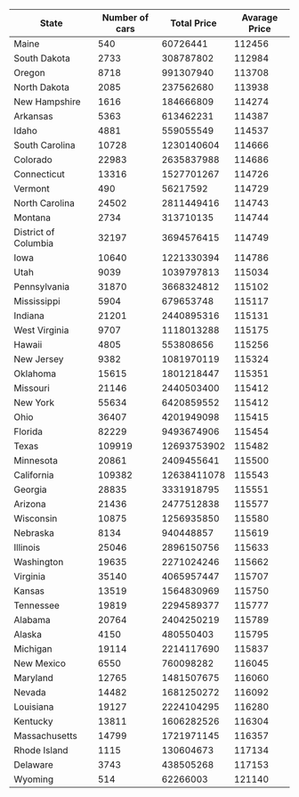 |State|Number of cars|Total Price|Avarage Price|
|---|---|---|---|
|Maine|540|60726441|112456|
|South Dakota|2733|308787802|112984|
|Oregon|8718|991307940|113708|
|North Dakota|2085|237562680|113938|
|New Hampshire|1616|184666809|114274|
|Arkansas|5363|613462231|114387|
|Idaho|4881|559055549|114537|
|South Carolina|10728|1230140604|114666|
|Colorado|22983|2635837988|114686|
|Connecticut|13316|1527701267|114726|
|Vermont|490|56217592|114729|
|North Carolina|24502|2811449416|114743|
|Montana|2734|313710135|114744|
|District of Columbia|32197|3694576415|114749|
|Iowa|10640|1221330394|114786|
|Utah|9039|1039797813|115034|
|Pennsylvania|31870|3668324812|115102|
|Mississippi|5904|679653748|115117|
|Indiana|21201|2440895316|115131|
|West Virginia|9707|1118013288|115175|
|Hawaii|4805|553808656|115256|
|New Jersey|9382|1081970119|115324|
|Oklahoma|15615|1801218447|115351|
|Missouri|21146|2440503400|115412|
|New York|55634|6420859552|115412|
|Ohio|36407|4201949098|115415|
|Florida|82229|9493674906|115454|
|Texas|109919|12693753902|115482|
|Minnesota|20861|2409455641|115500|
|California|109382|12638411078|115543|
|Georgia|28835|3331918795|115551|
|Arizona|21436|2477512838|115577|
|Wisconsin|10875|1256935850|115580|
|Nebraska|8134|940448857|115619|
|Illinois|25046|2896150756|115633|
|Washington|19635|2271024246|115662|
|Virginia|35140|4065957447|115707|
|Kansas|13519|1564830969|115750|
|Tennessee|19819|2294589377|115777|
|Alabama|20764|2404250219|115789|
|Alaska|4150|480550403|115795|
|Michigan|19114|2214117690|115837|
|New Mexico|6550|760098282|116045|
|Maryland|12765|1481507675|116060|
|Nevada|14482|1681250272|116092|
|Louisiana|19127|2224104295|116280|
|Kentucky|13811|1606282526|116304|
|Massachusetts|14799|1721971145|116357|
|Rhode Island|1115|130604673|117134|
|Delaware|3743|438505268|117153|
|Wyoming|514|62266003|121140|